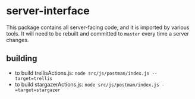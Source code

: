 # server-interface

This package contains all server-facing code, and it is imported by various tools. It will need to be
rebuilt and committed to `master` every time a server changes.

## building
- to build trellisActions.js: `node src/js/postman/index.js --target=trellis`
- to build stargazerActions.js: `node src/js/postman/index.js -=target=stargazer`
